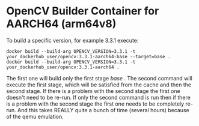 OpenCV Builder Container for AARCH64 (arm64v8)
==========

To build a specific version, for example 3.3.1 execute:
```
docker build --build-arg OPENCV_VERSION=3.3.1 -t your_dockerhub_user/opencv:3.3.1-aarch64-base --target=base .
docker build --build-arg OPENCV_VERSION=3.3.1 -t your_dockerhub_user/opencv:3.3.1-aarch64 .
```
The first one will build only the first stage _base_ . The second command will execute the first stage, which will be satisfied from the cache and then the second stage. If there is a problem with the second stage the first one doesn't need to be re-run. If only the second command is run then if there is a problem with the second stage the first one needs to be completely re-run. And this takes REALLY quite a bunch of time (several hours) because of the qemu emulation.
